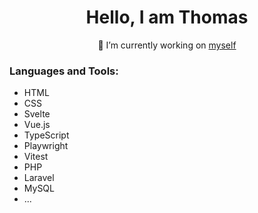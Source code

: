 <h1 align="center">Hello, I am Thomas</h1>
<p align="center">🔭 I’m currently working on <a href="https://github.com/thurti">myself</a>

<h3 align="left">Languages and Tools:</h3>
<p align="left">
<ul >
  <li>HTML</li>
  <li>CSS</li>
    <li>Svelte</li>
    <li>Vue.js</li>
    <li>TypeScript</li>
    <li>Playwright</li>
    <li>Vitest</li>
  <li>PHP</li>
    <li>Laravel</li>
  <li>MySQL</li>
  <li>...</li>
</ul>
</p>
